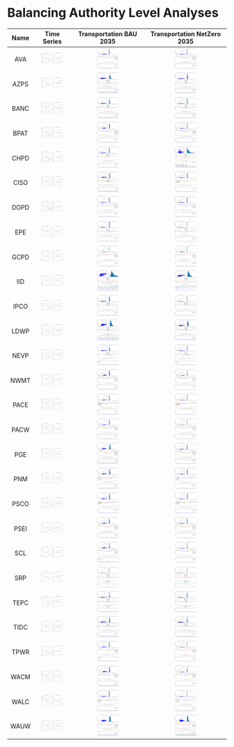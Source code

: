 # Balancing Authority Level Analyses
>
| Name | Time Series | Transportation BAU 2035 | Transportation NetZero 2035 |
| :-: | :-: | :-: | :-: |
| AVA | <img src="figures/Balancing_Authorities/BA_Load_Projections_AVA.png" width="50"> | <img src="figures/Balancing_Authorities/AVA_BAU_Transportation_Comparison_2035.png" width="50"> | <img src="figures/Balancing_Authorities/AVA_NetZero_Transportation_Comparison_2035.png" width="50"> |
| AZPS | <img src="figures/Balancing_Authorities/BA_Load_Projections_AZPS.png" width="50"> | <img src="figures/Balancing_Authorities/AZPS_BAU_Transportation_Comparison_2035.png" width="50"> | <img src="figures/Balancing_Authorities/AZPS_NetZero_Transportation_Comparison_2035.png" width="50"> |
| BANC | <img src="figures/Balancing_Authorities/BA_Load_Projections_BANC.png" width="50"> | <img src="figures/Balancing_Authorities/BANC_BAU_Transportation_Comparison_2035.png" width="50"> | <img src="figures/Balancing_Authorities/BANC_NetZero_Transportation_Comparison_2035.png" width="50"> |
| BPAT | <img src="figures/Balancing_Authorities/BA_Load_Projections_BPAT.png" width="50"> | <img src="figures/Balancing_Authorities/BPAT_BAU_Transportation_Comparison_2035.png" width="50"> | <img src="figures/Balancing_Authorities/BPAT_NetZero_Transportation_Comparison_2035.png" width="50"> |
| CHPD | <img src="figures/Balancing_Authorities/BA_Load_Projections_CHPD.png" width="50"> | <img src="figures/Balancing_Authorities/CHPD_BAU_Transportation_Comparison_2035.png" width="50"> | <img src="figures/Balancing_Authorities/CHPD_NetZero_Transportation_Comparison_2035.png" width="50"> |
| CISO | <img src="figures/Balancing_Authorities/BA_Load_Projections_CISO.png" width="50"> | <img src="figures/Balancing_Authorities/CISO_BAU_Transportation_Comparison_2035.png" width="50"> | <img src="figures/Balancing_Authorities/CISO_NetZero_Transportation_Comparison_2035.png" width="50"> |
| DOPD | <img src="figures/Balancing_Authorities/BA_Load_Projections_DOPD.png" width="50"> | <img src="figures/Balancing_Authorities/DOPD_BAU_Transportation_Comparison_2035.png" width="50"> | <img src="figures/Balancing_Authorities/DOPD_NetZero_Transportation_Comparison_2035.png" width="50"> |
| EPE | <img src="figures/Balancing_Authorities/BA_Load_Projections_EPE.png" width="50"> | <img src="figures/Balancing_Authorities/EPE_BAU_Transportation_Comparison_2035.png" width="50"> | <img src="figures/Balancing_Authorities/EPE_NetZero_Transportation_Comparison_2035.png" width="50"> |
| GCPD | <img src="figures/Balancing_Authorities/BA_Load_Projections_GCPD.png" width="50"> | <img src="figures/Balancing_Authorities/GCPD_BAU_Transportation_Comparison_2035.png" width="50"> | <img src="figures/Balancing_Authorities/GCPD_NetZero_Transportation_Comparison_2035.png" width="50"> |
| IID | <img src="figures/Balancing_Authorities/BA_Load_Projections_IID.png" width="50"> | <img src="figures/Balancing_Authorities/IID_BAU_Transportation_Comparison_2035.png" width="50"> | <img src="figures/Balancing_Authorities/IID_NetZero_Transportation_Comparison_2035.png" width="50"> |
| IPCO | <img src="figures/Balancing_Authorities/BA_Load_Projections_IPCO.png" width="50"> | <img src="figures/Balancing_Authorities/IPCO_BAU_Transportation_Comparison_2035.png" width="50"> | <img src="figures/Balancing_Authorities/IPCO_NetZero_Transportation_Comparison_2035.png" width="50"> |
| LDWP | <img src="figures/Balancing_Authorities/BA_Load_Projections_LDWP.png" width="50"> | <img src="figures/Balancing_Authorities/LDWP_BAU_Transportation_Comparison_2035.png" width="50"> | <img src="figures/Balancing_Authorities/LDWP_NetZero_Transportation_Comparison_2035.png" width="50"> |
| NEVP | <img src="figures/Balancing_Authorities/BA_Load_Projections_NEVP.png" width="50"> | <img src="figures/Balancing_Authorities/NEVP_BAU_Transportation_Comparison_2035.png" width="50"> | <img src="figures/Balancing_Authorities/NEVP_NetZero_Transportation_Comparison_2035.png" width="50"> |
| NWMT | <img src="figures/Balancing_Authorities/BA_Load_Projections_NWMT.png" width="50"> | <img src="figures/Balancing_Authorities/NWMT_BAU_Transportation_Comparison_2035.png" width="50"> | <img src="figures/Balancing_Authorities/NWMT_NetZero_Transportation_Comparison_2035.png" width="50"> |
| PACE | <img src="figures/Balancing_Authorities/BA_Load_Projections_PACE.png" width="50"> | <img src="figures/Balancing_Authorities/PACE_BAU_Transportation_Comparison_2035.png" width="50"> | <img src="figures/Balancing_Authorities/PACE_NetZero_Transportation_Comparison_2035.png" width="50"> |
| PACW | <img src="figures/Balancing_Authorities/BA_Load_Projections_PACW.png" width="50"> | <img src="figures/Balancing_Authorities/PACW_BAU_Transportation_Comparison_2035.png" width="50"> | <img src="figures/Balancing_Authorities/PACW_NetZero_Transportation_Comparison_2035.png" width="50"> |
| PGE | <img src="figures/Balancing_Authorities/BA_Load_Projections_PGE.png" width="50"> | <img src="figures/Balancing_Authorities/PGE_BAU_Transportation_Comparison_2035.png" width="50"> | <img src="figures/Balancing_Authorities/PGE_NetZero_Transportation_Comparison_2035.png" width="50"> |
| PNM | <img src="figures/Balancing_Authorities/BA_Load_Projections_PNM.png" width="50"> | <img src="figures/Balancing_Authorities/PNM_BAU_Transportation_Comparison_2035.png" width="50"> | <img src="figures/Balancing_Authorities/PNM_NetZero_Transportation_Comparison_2035.png" width="50"> |
| PSCO | <img src="figures/Balancing_Authorities/BA_Load_Projections_PSCO.png" width="50"> | <img src="figures/Balancing_Authorities/PSCO_BAU_Transportation_Comparison_2035.png" width="50"> | <img src="figures/Balancing_Authorities/PSCO_NetZero_Transportation_Comparison_2035.png" width="50"> |
| PSEI | <img src="figures/Balancing_Authorities/BA_Load_Projections_PSEI.png" width="50"> | <img src="figures/Balancing_Authorities/PSEI_BAU_Transportation_Comparison_2035.png" width="50"> | <img src="figures/Balancing_Authorities/PSEI_NetZero_Transportation_Comparison_2035.png" width="50"> |
| SCL | <img src="figures/Balancing_Authorities/BA_Load_Projections_SCL.png" width="50"> | <img src="figures/Balancing_Authorities/SCL_BAU_Transportation_Comparison_2035.png" width="50"> | <img src="figures/Balancing_Authorities/SCL_NetZero_Transportation_Comparison_2035.png" width="50"> |
| SRP | <img src="figures/Balancing_Authorities/BA_Load_Projections_SRP.png" width="50"> | <img src="figures/Balancing_Authorities/SRP_BAU_Transportation_Comparison_2035.png" width="50"> | <img src="figures/Balancing_Authorities/SRP_NetZero_Transportation_Comparison_2035.png" width="50"> |
| TEPC | <img src="figures/Balancing_Authorities/BA_Load_Projections_TEPC.png" width="50"> | <img src="figures/Balancing_Authorities/TEPC_BAU_Transportation_Comparison_2035.png" width="50"> | <img src="figures/Balancing_Authorities/TEPC_NetZero_Transportation_Comparison_2035.png" width="50"> |
| TIDC | <img src="figures/Balancing_Authorities/BA_Load_Projections_TIDC.png" width="50"> | <img src="figures/Balancing_Authorities/TIDC_BAU_Transportation_Comparison_2035.png" width="50"> | <img src="figures/Balancing_Authorities/TIDC_NetZero_Transportation_Comparison_2035.png" width="50"> |
| TPWR | <img src="figures/Balancing_Authorities/BA_Load_Projections_TPWR.png" width="50"> | <img src="figures/Balancing_Authorities/TPWR_BAU_Transportation_Comparison_2035.png" width="50"> | <img src="figures/Balancing_Authorities/TPWR_NetZero_Transportation_Comparison_2035.png" width="50"> |
| WACM | <img src="figures/Balancing_Authorities/BA_Load_Projections_WACM.png" width="50"> | <img src="figures/Balancing_Authorities/WACM_BAU_Transportation_Comparison_2035.png" width="50"> | <img src="figures/Balancing_Authorities/WACM_NetZero_Transportation_Comparison_2035.png" width="50"> |
| WALC | <img src="figures/Balancing_Authorities/BA_Load_Projections_WALC.png" width="50"> | <img src="figures/Balancing_Authorities/WALC_BAU_Transportation_Comparison_2035.png" width="50"> | <img src="figures/Balancing_Authorities/WALC_NetZero_Transportation_Comparison_2035.png" width="50"> |
| WAUW | <img src="figures/Balancing_Authorities/BA_Load_Projections_WAUW.png" width="50"> | <img src="figures/Balancing_Authorities/WAUW_BAU_Transportation_Comparison_2035.png" width="50"> | <img src="figures/Balancing_Authorities/WAUW_NetZero_Transportation_Comparison_2035.png" width="50"> |
